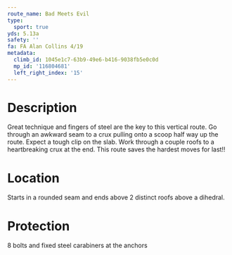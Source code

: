 ```yaml
---
route_name: Bad Meets Evil
type:
  sport: true
yds: 5.13a
safety: ''
fa: FA Alan Collins 4/19
metadata:
  climb_id: 1045e1c7-63b9-49e6-b416-9038fb5e0c0d
  mp_id: '116804681'
  left_right_index: '15'
---
```

# Description
Great technique and fingers of steel are the key to this vertical route. Go through an awkward seam to a crux pulling onto a scoop half way up the route. Expect a tough clip on the slab. Work through a couple roofs to a heartbreaking crux at the end. This route saves the hardest moves for last!!

# Location
Starts in a rounded seam and ends above 2 distinct roofs above a dihedral.

# Protection
8 bolts and fixed steel carabiners at the anchors

